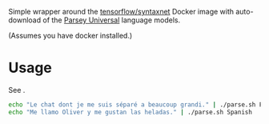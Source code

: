 Simple wrapper around the [tensorflow/syntaxnet](https://hub.docker.com/r/tensorflow/syntaxnet/)
Docker image with auto-download of the
[Parsey Universal](https://github.com/tensorflow/models/blob/master/research/syntaxnet/g3doc/universal.md)
language models.

(Assumes you have docker installed.)

# Usage

See .

```bash
echo "Le chat dont je me suis séparé a beaucoup grandi." | ./parse.sh French
echo "Me llamo Oliver y me gustan las heladas." | ./parse.sh Spanish
```